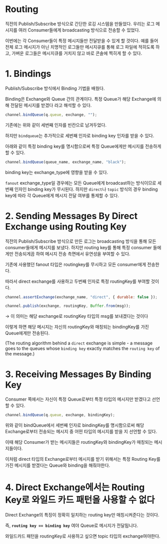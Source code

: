 # Routing

직전의 Publish/Subscribe 방식으로 간단한 로깅 시스템을 만들었다. 우리는 로그 메시지를 여러 Consumer들에게 broadcasting 방식으로 전송할 수 있었다.

이번에는 각 Consumer들이 특정 메시지들만 전달받을 수 있게 할 것이다. 예를 들어 전체 로그 메시지가 아닌 치명적인 로그들만 메시지큐를 통해 로그 파일에 적히도록 하고, 가벼운 로그들은 메시지큐를 거치지 않고 바로 콘솔에 찍히게 할 수 있다.

# 1. Bindings

Publish/Subscribe 방식에서 Binding 기법을 배웠다.

Binding은 Exchange와 Queue 간의 관계이다. 특정 Queue가 해당 Exchange에 의해 전달된 메시지를 받겠다 라고 해석할 수 있다.

```jsx
channel.bindQueue(q.queue, exchange, "");
```

기존에는 위와 같이 세번째 인자를 빈칸으로 남겨두었다.

하지만 `bindqueue`는 추가적으로 세번째 인자로 binding key 인자를 받을 수 있다.

아래와 같이 특정 binding key를 명시함으로써 특정 Queue에게만 메시지를 전송하게 할 수 있다.

```jsx
channel.bindQueue(queue_name, exchange_name, "black");
```

binding key는 exchange_type에 영향을 받을 수 있다.

`fanout` exchange_type일 경우에는 모든 Queue에게 broadcast하는 방식이므로 세번째 인자인 binding key가 무시된다. 하지만 `direct`나 `topic` 방식의 경우 binding key에 따라 각 Queue에게 메시지 전달 여부를 통제할 수 있다.

# 2. Sending Messages By Direct Exchange using Routing Key

직전의 Publish/Subscribe 방식으로 만든 로그는 broadcasting 방식을 통해 모든 consumer들에게 메시지를 보냈다. 하지만 routing key를 통해 특정 consumer 들에게만 전송되게끔 하여 메시지 전송 측면에서 유연성을 부여할 수 있다.

기존에 사용했던 fanout 타입은 routingkey를 무시하고 모든 consumer에게 전송한다.

따라서 direct exchange를 사용하고 두번째 인자로 특정 routingKey를 부여할 것이다.

```jsx
channel.assertExchange(exchange_name, "direct", { durable: false });

channel.publish(exchange, routingKey, Buffer.from(msg));
```

→ 이 의미는 해당 exchange로 routingKey 타입의 msg를 보내겠다는 것이다

이렇게 하면 해당 메시지는 자신의 routingKey와 매칭되는 bindingKey를 가진 Queue에게만 전송된다.

(The routing algorithm behind a `direct` exchange is simple - a message goes to the queues whose `binding key` exactly matches the `routing key` of the message.)

# 3. Receiving Messages By Binding Key

Consumer 쪽에서는 자신이 특정 Queue로부터 특정 타입의 메시지만 받겠다고 선언할 수 있다.

```jsx
channel.bindQueue(q.queue, exchange, bindingKey);
```

위와 같이 bindQueue에서 세번째 인자로 bindingKey를 명시함으로써 해당 Exchange로부터 전송되는 메시지 중 어떤 타입의 메시지를 받을 지 선언할 수 있다.

이때 해당 Consumer가 받는 메시지들은 routingKey와 bindingKey가 매칭되는 메시지들이다.

이처럼 direct 타입의 Exchange로부터 메시지를 받기 위해서는 특정 Routing Key를 가진 메시지를 받겠다는 Queue와 binding을 해줘야한다.

# 4. Direct Exchange에서는 Routing Key로 와일드 카드 패턴을 사용할 수 없다

Direct Exchange의 특징이 정확히 일치하는 routing key만 매칭시켜준다는 것이다.

즉, **`routing key == binding key`** 여야 Queue로 메시지가 전달됩니다.

와일드카드 패턴을 routingKey로 사용하고 싶으면 topic 타입의 exchange여야한다.
